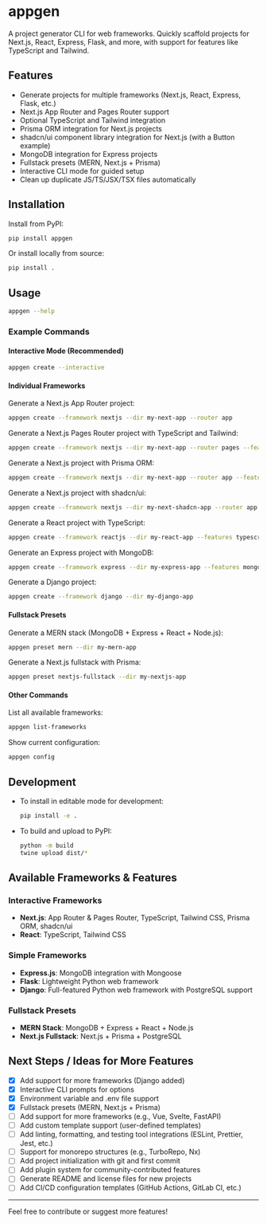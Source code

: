 # appgen

A project generator CLI for web frameworks. Quickly scaffold projects for Next.js, React, Express, Flask, and more, with support for features like TypeScript and Tailwind.

## Features

- Generate projects for multiple frameworks (Next.js, React, Express, Flask, etc.)
- Next.js App Router and Pages Router support
- Optional TypeScript and Tailwind integration
- Prisma ORM integration for Next.js projects
- shadcn/ui component library integration for Next.js (with a Button example)
- MongoDB integration for Express projects
- Fullstack presets (MERN, Next.js + Prisma)
- Interactive CLI mode for guided setup
- Clean up duplicate JS/TS/JSX/TSX files automatically

## Installation

Install from PyPI:

```sh
pip install appgen
```

Or install locally from source:

```sh
pip install .
```

## Usage

```sh
appgen --help
```

### Example Commands

#### Interactive Mode (Recommended)

```sh
appgen create --interactive
```

#### Individual Frameworks

Generate a Next.js App Router project:

```sh
appgen create --framework nextjs --dir my-next-app --router app
```

Generate a Next.js Pages Router project with TypeScript and Tailwind:

```sh
appgen create --framework nextjs --dir my-next-app --router pages --features typescript,tailwind
```

Generate a Next.js project with Prisma ORM:

```sh
appgen create --framework nextjs --dir my-next-app --router app --features typescript,tailwind,prisma
```

Generate a Next.js project with shadcn/ui:

```sh
appgen create --framework nextjs --dir my-next-shadcn-app --router app --features shadcn
```

Generate a React project with TypeScript:

```sh
appgen create --framework reactjs --dir my-react-app --features typescript
```

Generate an Express project with MongoDB:

```sh
appgen create --framework express --dir my-express-app --features mongodb
```

Generate a Django project:

```sh
appgen create --framework django --dir my-django-app
```

#### Fullstack Presets

Generate a MERN stack (MongoDB + Express + React + Node.js):

```sh
appgen preset mern --dir my-mern-app
```

Generate a Next.js fullstack with Prisma:

```sh
appgen preset nextjs-fullstack --dir my-nextjs-app
```

#### Other Commands

List all available frameworks:

```sh
appgen list-frameworks
```

Show current configuration:

```sh
appgen config
```

## Development

- To install in editable mode for development:
  ```sh
  pip install -e .
  ```
- To build and upload to PyPI:
  ```sh
  python -m build
  twine upload dist/*
  ```

## Available Frameworks & Features

### Interactive Frameworks

- **Next.js**: App Router & Pages Router, TypeScript, Tailwind CSS, Prisma ORM, shadcn/ui
- **React**: TypeScript, Tailwind CSS

### Simple Frameworks

- **Express.js**: MongoDB integration with Mongoose
- **Flask**: Lightweight Python web framework
- **Django**: Full-featured Python web framework with PostgreSQL support

### Fullstack Presets

- **MERN Stack**: MongoDB + Express + React + Node.js
- **Next.js Fullstack**: Next.js + Prisma + PostgreSQL

## Next Steps / Ideas for More Features

- [x] Add support for more frameworks (Django added)
- [x] Interactive CLI prompts for options
- [x] Environment variable and .env file support
- [x] Fullstack presets (MERN, Next.js + Prisma)
- [ ] Add support for more frameworks (e.g., Vue, Svelte, FastAPI)
- [ ] Add custom template support (user-defined templates)
- [ ] Add linting, formatting, and testing tool integrations (ESLint, Prettier, Jest, etc.)
- [ ] Support for monorepo structures (e.g., TurboRepo, Nx)
- [ ] Add project initialization with git and first commit
- [ ] Add plugin system for community-contributed features
- [ ] Generate README and license files for new projects
- [ ] Add CI/CD configuration templates (GitHub Actions, GitLab CI, etc.)

---

Feel free to contribute or suggest more features!
